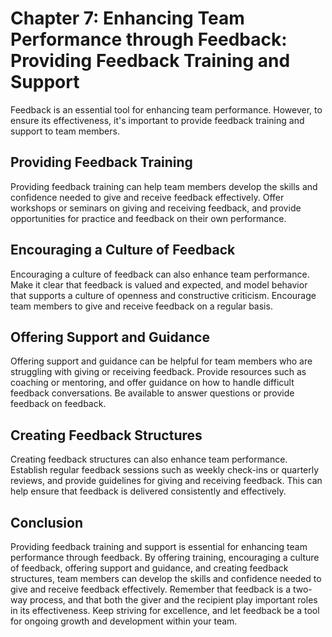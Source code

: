 Chapter 7: Enhancing Team Performance through Feedback: Providing Feedback Training and Support
===============================================================================================

Feedback is an essential tool for enhancing team performance. However, to ensure its effectiveness, it's important to provide feedback training and support to team members.

Providing Feedback Training
---------------------------

Providing feedback training can help team members develop the skills and confidence needed to give and receive feedback effectively. Offer workshops or seminars on giving and receiving feedback, and provide opportunities for practice and feedback on their own performance.

Encouraging a Culture of Feedback
---------------------------------

Encouraging a culture of feedback can also enhance team performance. Make it clear that feedback is valued and expected, and model behavior that supports a culture of openness and constructive criticism. Encourage team members to give and receive feedback on a regular basis.

Offering Support and Guidance
-----------------------------

Offering support and guidance can be helpful for team members who are struggling with giving or receiving feedback. Provide resources such as coaching or mentoring, and offer guidance on how to handle difficult feedback conversations. Be available to answer questions or provide feedback on feedback.

Creating Feedback Structures
----------------------------

Creating feedback structures can also enhance team performance. Establish regular feedback sessions such as weekly check-ins or quarterly reviews, and provide guidelines for giving and receiving feedback. This can help ensure that feedback is delivered consistently and effectively.

Conclusion
----------

Providing feedback training and support is essential for enhancing team performance through feedback. By offering training, encouraging a culture of feedback, offering support and guidance, and creating feedback structures, team members can develop the skills and confidence needed to give and receive feedback effectively. Remember that feedback is a two-way process, and that both the giver and the recipient play important roles in its effectiveness. Keep striving for excellence, and let feedback be a tool for ongoing growth and development within your team.
